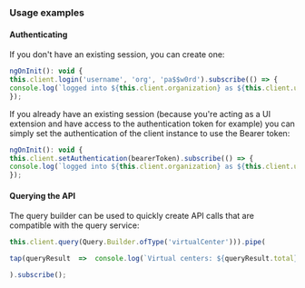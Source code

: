 ### Usage examples ###
#### Authenticating ####
If you don't have an existing session, you can create one:
```js
ngOnInit(): void {
this.client.login('username', 'org', 'pa$$w0rd').subscribe(() => {
console.log(`logged into ${this.client.organization} as ${this.client.username}`);
});
```

If you already have an existing session (because you're acting as a UI extension and have access to the authentication token for example) you can simply set the authentication of the client instance to use the Bearer token:
```js
ngOnInit(): void {
this.client.setAuthentication(bearerToken).subscribe(() => {
console.log(`logged into ${this.client.organization} as ${this.client.username}`);
});
```

#### Querying the API ####
The query builder can be used to quickly create API calls that are compatible with the query service:
```js
this.client.query(Query.Builder.ofType('virtualCenter'))).pipe(

tap(queryResult  =>  console.log(`Virtual centers: ${queryResult.total}`))

).subscribe();
```